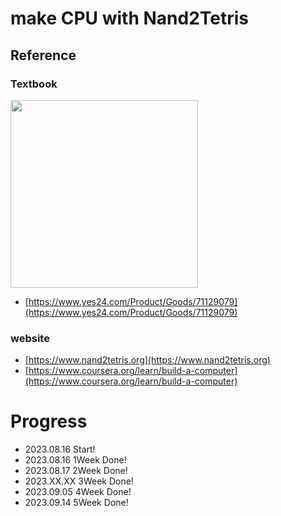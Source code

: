 # make CPU with Nand2Tetris

## Reference

### Textbook
<img src="https://image.yes24.com/goods/71129079/XL" width="300">

- [https://www.yes24.com/Product/Goods/71129079](https://www.yes24.com/Product/Goods/71129079)

### website

- [https://www.nand2tetris.org](https://www.nand2tetris.org)
- [https://www.coursera.org/learn/build-a-computer](https://www.coursera.org/learn/build-a-computer)

# Progress
- 2023.08.16 Start!
- 2023.08.16 1Week Done!
- 2023.08.17 2Week Done!
- 2023.XX.XX 3Week Done!
- 2023.09.05 4Week Done!
- 2023.09.14 5Week Done!
